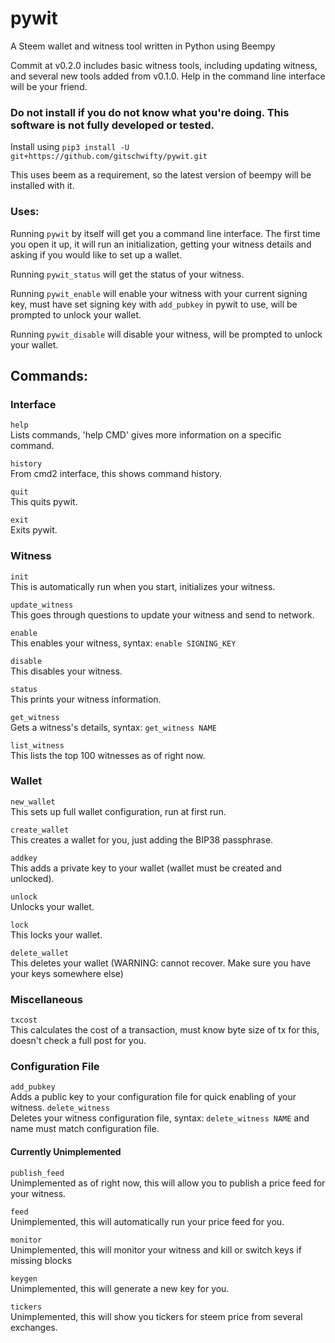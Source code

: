 # pywit
A Steem wallet and witness tool written in Python using Beempy

Commit at v0.2.0 includes basic witness tools, including updating witness, and several new tools added from v0.1.0. Help in the command line interface will be your friend.
### Do not install if you do not know what you're doing. This software is not fully developed or tested.

Install using `pip3 install -U git+https://github.com/gitschwifty/pywit.git`

This uses beem as a requirement, so the latest version of beempy will be installed with it.
### Uses:

Running `pywit` by itself will get you a command line interface. The first time you open it up, it will run an initialization, getting your witness details and asking if you would like to set up a wallet.

Running `pywit_status` will get the status of your witness.

Running `pywit_enable` will enable your witness with your current signing key, must have set signing key with `add_pubkey` in pywit to use, will be prompted to unlock your wallet.

Running `pywit_disable` will disable your witness, will be prompted to unlock your wallet.
## Commands:
### Interface
`help`<br>
Lists commands, 'help CMD' gives more information on a specific command.

`history`<br>
From cmd2 interface, this shows command history.

`quit`<br>
This quits pywit.

`exit`<br>
Exits pywit.
### Witness
`init`<br>
This is automatically run when you start, initializes your witness.

`update_witness`<br>
This goes through questions to update your witness and send to network.

`enable`<br>
This enables your witness, syntax: `enable SIGNING_KEY`

`disable`<br>
This disables your witness.

`status`<br>
This prints your witness information.

`get_witness`<br>
Gets a witness's details, syntax: `get_witness NAME`    

`list_witness`<br>
This lists the top 100 witnesses as of right now.  
### Wallet
`new_wallet`<br>
This sets up full wallet configuration, run at first run.

`create_wallet`<br>
This creates a wallet for you, just adding the BIP38 passphrase.

`addkey`<br>
This adds a private key to your wallet (wallet must be created and unlocked).

`unlock`<br>
Unlocks your wallet.

`lock`<br>
This locks your wallet.               

`delete_wallet`<br>
This deletes your wallet (WARNING: cannot recover. Make sure you have your keys somewhere else)
### Miscellaneous
`txcost`<br>
This calculates the cost of a transaction, must know byte size of tx for this, doesn't check a full post for you.
### Configuration File
`add_pubkey`<br>
Adds a public key to your configuration file for quick enabling of your witness.
`delete_witness`<br>
Deletes your witness configuration file, syntax: `delete_witness NAME` and name must match configuration file.
#### Currently Unimplemented
`publish_feed`<br>
Unimplemented as of right now, this will allow you to publish a price feed for your witness.

`feed`<br>
Unimplemented, this will automatically run your price feed for you.   

`monitor`<br>
Unimplemented, this will monitor your witness and kill or switch keys if missing blocks  

`keygen`<br>
Unimplemented, this will generate a new key for you.

`tickers`<br>
Unimplemented, this will show you tickers for steem price from several exchanges.       
